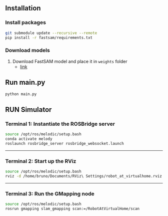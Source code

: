 ## Installation

### Install packages

```bash
git submodule update --recursive --remote
pip install -r fastsam/requirements.txt
```

### Download models

1. Download FastSAM model and place it in `weights` folder
   - [link](https://drive.google.com/file/d/1m1sjY4ihXBU1fZXdQ-Xdj-mDltW-2Rqv/view?usp=sharing)

## Run main.py

```bash
python main.py
```

## RUN Simulator

### Terminal 1: Instantiate the ROSBridge server

```bash
source /opt/ros/melodic/setup.bash
conda activate melody
roslaunch rosbridge_server rosbridge_websocket.launch
```

---

### Terminal 2: Start up the RViz

```bash
source /opt/ros/melodic/setup.bash
rviz -d /home/bruno/Documents/RViz\ Settings/robot_at_virtualhome.rviz
```

---

### Terminal 3: Run the GMapping node

```bash
source /opt/ros/melodic/setup.bash
rosrun gmapping slam_gmapping scan:=/RobotAtVirtualHome/scan
```
